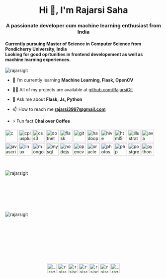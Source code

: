 <h1 align="center">Hi 👋, I'm Rajarsi Saha</h1>
<h3 align="center">
    A passionate developer cum machine learning enthusiast from India
    </br>
    <h4>Currently pursuing Master of Science in Computer Science from Pondicherry University, India
    </br>
    Looking for good oprtunities in frontend developement as well as machine learning experiences. 
    </h4>
</h3>

<p align="left"> <img src="https://komarev.com/ghpvc/?username=rajarsigit" alt="rajarsigit" /> </p>

- 🌱 I’m currently learning **Machine Learning, Flask, OpenCV**

- 👨‍💻 All of my projects are available at [github.com/RajarsiGit](github.com/RajarsiGit)

- 💬 Ask me about **Flask, Js, Python**

- 📫 How to reach me **rajarsi3997@gmail.com**

- ⚡ Fun fact **Chai over Coffee**

<p align="left"><img src="https://devicons.github.io/devicon/devicon.git/icons/c/c-original.svg" alt="c" width="40" height="40"/> <img src="https://devicons.github.io/devicon/devicon.git/icons/cplusplus/cplusplus-original.svg" alt="cplusplus" width="40" height="40"/> <img src="https://devicons.github.io/devicon/devicon.git/icons/css3/css3-original-wordmark.svg" alt="css3" width="40" height="40"/> <img src="https://devicons.github.io/devicon/devicon.git/icons/dot-net/dot-net-original-wordmark.svg" alt="dotnet" width="40" height="40"/> <img src="https://www.vectorlogo.zone/logos/pocoo_flask/pocoo_flask-icon.svg" alt="flask" width="40" height="40"/> <img src="https://www.vectorlogo.zone/logos/git-scm/git-scm-icon.svg" alt="git" width="40" height="40"/> <img src="https://www.vectorlogo.zone/logos/apache_hadoop/apache_hadoop-icon.svg" alt="hadoop" width="40" height="40"/> <img src="https://www.vectorlogo.zone/logos/apache_hive/apache_hive-icon.svg" alt="hive" width="40" height="40"/> <img src="https://devicons.github.io/devicon/devicon.git/icons/html5/html5-original-wordmark.svg" alt="html5" width="40" height="40"/> <img src="https://www.vectorlogo.zone/logos/adobe_illustrator/adobe_illustrator-icon.svg" alt="illustrator" width="40" height="40"/> <img src="https://devicons.github.io/devicon/devicon.git/icons/java/java-original-wordmark.svg" alt="java" width="40" height="40"/> <img src="https://devicons.github.io/devicon/devicon.git/icons/javascript/javascript-original.svg" alt="javascript" width="40" height="40"/> <img src="https://devicons.github.io/devicon/devicon.git/icons/linux/linux-original.svg" alt="linux" width="40" height="40"/> <img src="https://devicons.github.io/devicon/devicon.git/icons/mongodb/mongodb-original-wordmark.svg" alt="mongodb" width="40" height="40"/> <img src="https://devicons.github.io/devicon/devicon.git/icons/mysql/mysql-original-wordmark.svg" alt="mysql" width="40" height="40"/> <img src="https://devicons.github.io/devicon/devicon.git/icons/nodejs/nodejs-original-wordmark.svg" alt="nodejs" width="40" height="40"/> <img src="https://www.vectorlogo.zone/logos/opencv/opencv-icon.svg" alt="opencv" width="40" height="40"/> <img src="https://devicons.github.io/devicon/devicon.git/icons/oracle/oracle-original.svg" alt="oracle" width="40" height="40"/> <img src="https://devicons.github.io/devicon/devicon.git/icons/photoshop/photoshop-plain.svg" alt="photoshop" width="40" height="40"/> <img src="https://devicons.github.io/devicon/devicon.git/icons/php/php-original.svg" alt="php" width="40" height="40"/> <img src="https://devicons.github.io/devicon/devicon.git/icons/postgresql/postgresql-original-wordmark.svg" alt="postgresql" width="40" height="40"/> <img src="https://devicons.github.io/devicon/devicon.git/icons/python/python-original.svg" alt="python" width="40" height="40"/></p>
</br>
<p><img align="left" src="https://github-readme-stats.vercel.app/api/top-langs/?username=rajarsigit&layout=compact&hide=html" alt="rajarsigit" /></p>
</br></br></br></br></br></br></br>
<p><img align="left" src="https://github-readme-stats.vercel.app/api?username=rajarsigit&show_icons=true" alt="rajarsigit" /></p>
</br></br></br></br></br></br></br></br></br>
<p align="center">
<a href="https://twitter.com/_razooooo_" target="blank"><img align="center" src="https://cdn.jsdelivr.net/npm/simple-icons@3.0.1/icons/twitter.svg" alt="_razooooo_" height="30" width="30" /></a>
<a href="https://linkedin.com/in/rajarsi-saha-2709a297" target="blank"><img align="center" src="https://cdn.jsdelivr.net/npm/simple-icons@3.0.1/icons/linkedin.svg" alt="rajarsi-saha-2709a297" height="30" width="30" /></a>
<a href="https://stackoverflow.com/users/rajarsi-saha" target="blank"><img align="center" src="https://cdn.jsdelivr.net/npm/simple-icons@3.0.1/icons/stackoverflow.svg" alt="rajarsi-saha" height="30" width="30" /></a>
<a href="https://codesandbox.com/rajarsigit" target="blank"><img align="center" src="https://cdn.jsdelivr.net/npm/simple-icons@3.0.1/icons/codesandbox.svg" alt="rajarsigit" height="30" width="30" /></a>
<a href="https://kaggle.com/rajarsisjc" target="blank"><img align="center" src="https://cdn.jsdelivr.net/npm/simple-icons@3.0.1/icons/kaggle.svg" alt="rajarsisjc" height="30" width="30" /></a>
<a href="https://fb.com/rajarsi.saha.3997" target="blank"><img align="center" src="https://cdn.jsdelivr.net/npm/simple-icons@3.0.1/icons/facebook.svg" alt="rajarsi.saha.3997" height="30" width="30" /></a>
<a href="https://instagram.com/_razooooo_" target="blank"><img align="center" src="https://cdn.jsdelivr.net/npm/simple-icons@3.0.1/icons/instagram.svg" alt="_razooooo_" height="30" width="30" /></a>
</p>
